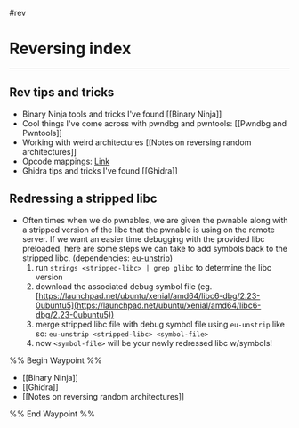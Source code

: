#rev
# Reversing index
---
## Rev tips and tricks
- Binary Ninja tools and tricks I've found [[Binary Ninja]]
- Cool things I've come across with pwndbg and pwntools: [[Pwndbg and Pwntools]]
- Working with weird architectures [[Notes on reversing random architectures]]
- Opcode mappings: [Link](https://pnx.tf/files/x86_opcode_structure_and_instruction_overview.pdf)
- Ghidra tips and tricks I've found [[Ghidra]]

## Redressing a stripped libc

- Often times when we do pwnables, we are given the pwnable along with a stripped version of the libc that the pwnable is using on the remote server. If we want an easier time debugging with the provided libc preloaded, here are some steps we can take to add symbols back to the stripped libc. (dependencies: [eu-unstrip](https://helpmanual.io/help/eu-unstrip/))
    1.  run `strings <stripped-libc> | grep glibc` to determine the libc version
    2.  download the associated debug symbol file (eg.[https://launchpad.net/ubuntu/xenial/amd64/libc6-dbg/2.23-0ubuntu5](https://launchpad.net/ubuntu/xenial/amd64/libc6-dbg/2.23-0ubuntu5))
    3.  merge stripped libc file with debug symbol file using `eu-unstrip` like so: `eu-unstrip <stripped-libc> <symbol-file>`
    4.  now `<symbol-file>` will be your newly redressed libc w/symbols!

%% Begin Waypoint %%
- [[Binary Ninja]]
- [[Ghidra]]
- [[Notes on reversing random architectures]]

%% End Waypoint %%